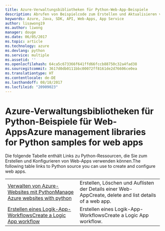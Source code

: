 ```yaml
---
title: Azure-Verwaltungsbibliotheken für Python-Web-App-Beispiele
description: Abrufen von Beispielcode zum Erstellen und Aktualisieren von in App Service gehosteten Azure-Web-Apps mit den Azure-Verwaltungsbibliotheken für Python
keywords: Azure, Java, SDK, API, Web-Apps, App Service
author: lisawong19
ms.author: liwong
manager: douge
ms.date: 06/05/2017
ms.topic: article
ms.technology: azure
ms.devlang: python
ms.service: multiple
ms.assetid: ''
ms.openlocfilehash: 64ca5c673366f641ffd66fccb88750c32a4fad38
ms.sourcegitcommit: 3617d0db0111bbc00072ff8161de2d76606ce0ea
ms.translationtype: HT
ms.contentlocale: de-DE
ms.lasthandoff: 08/18/2017
ms.locfileid: "20909023"
---
```

# <a name="azure-management-libraries-for-python-samples-for-web-apps"></a><span data-ttu-id="401d2-104">Azure-Verwaltungsbibliotheken für Python-Beispiele für Web-Apps</span><span class="sxs-lookup"><span data-stu-id="401d2-104">Azure management libraries for Python samples for web apps</span></span>

<span data-ttu-id="401d2-105">Die folgende Tabelle enthält Links zu Python-Ressourcen, die Sie zum Erstellen und Konfigurieren von Web-Apps verwenden können.</span><span class="sxs-lookup"><span data-stu-id="401d2-105">The following table links to Python source you can use to create and configure web apps.</span></span> 

|||
|---|---|
| <span data-ttu-id="401d2-106">[Verwalten von Azure-Websites mit Python][1]</span><span class="sxs-lookup"><span data-stu-id="401d2-106">[Manage Azure websites with python][1]</span></span> | <span data-ttu-id="401d2-107">Erstellen, Löschen und Auflisten der Details einer Web-App</span><span class="sxs-lookup"><span data-stu-id="401d2-107">Create, delete and list details of a web app.</span></span> |
| <span data-ttu-id="401d2-108">[Erstellen eines Logik-App-Workflows][2]</span><span class="sxs-lookup"><span data-stu-id="401d2-108">[Create a Logic App workflow][2]</span></span> | <span data-ttu-id="401d2-109">Erstellen eines Logik-App-Workflows</span><span class="sxs-lookup"><span data-stu-id="401d2-109">Create a Logic App workflow.</span></span> |

[1]: https://azure.microsoft.com/resources/samples/app-service-web-python-manage
[2]: python-sdk-azure-samples-logic-app-workflow.md


